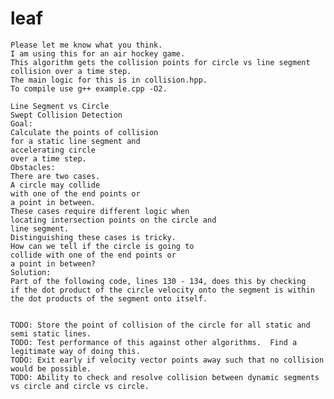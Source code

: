 # leaf
    Please let me know what you think.
    I am using this for an air hockey game.
    This algorithm gets the collision points for circle vs line segment collision over a time step.
    The main logic for this is in collision.hpp.
    To compile use g++ example.cpp -O2.
    
	Line Segment vs Circle 
	Swept Collision Detection
	Goal: 
	Calculate the points of collision 
	for a static line segment and 
	accelerating circle 
	over a time step.
	Obstacles:
	There are two cases.  
	A circle may collide
	with one of the end points or
	a point in between.
	These cases require different logic when
	locating intersection points on the circle and
	line segment.
	Distinguishing these cases is tricky.  
	How can we tell if the circle is going to
	collide with one of the end points or 
	a point in between?
	Solution:
	Part of the following code, lines 130 - 134, does this by checking 
	if the dot product of the circle velocity onto the segment is within 
	the dot products of the segment onto itself.
	
	
	TODO: Store the point of collision of the circle for all static and semi static lines.
	TODO: Test performance of this against other algorithms.  Find a legitimate way of doing this.
	TODO: Exit early if velocity vector points away such that no collision would be possible.
	TODO: Ability to check and resolve collision between dynamic segments vs circle and circle vs circle.
